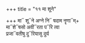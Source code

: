 +++
title = "११ मा शूने"

+++
मा᳓ शू᳓ने अग्ने नि᳓ षदाम नॄणा᳓म्+  
मा᳓शे᳓षसो अवी᳓रता प᳓रि त्वा  
प्रजा᳓वतीषु दु᳓रियासु दुर्य